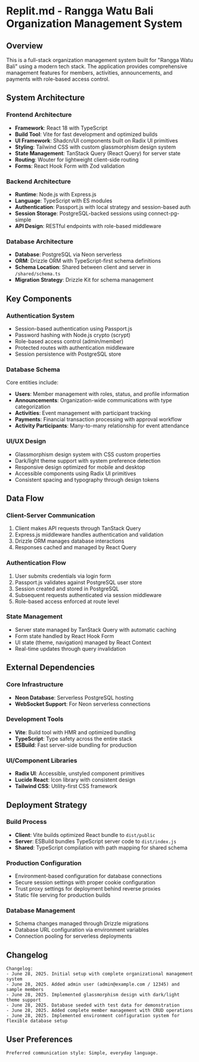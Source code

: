 # Replit.md - Rangga Watu Bali Organization Management System

## Overview

This is a full-stack organization management system built for "Rangga Watu Bali" using a modern tech stack. The application provides comprehensive management features for members, activities, announcements, and payments with role-based access control.

## System Architecture

### Frontend Architecture
- **Framework**: React 18 with TypeScript
- **Build Tool**: Vite for fast development and optimized builds
- **UI Framework**: Shadcn/UI components built on Radix UI primitives
- **Styling**: Tailwind CSS with custom glassmorphism design system
- **State Management**: TanStack Query (React Query) for server state
- **Routing**: Wouter for lightweight client-side routing
- **Forms**: React Hook Form with Zod validation

### Backend Architecture
- **Runtime**: Node.js with Express.js
- **Language**: TypeScript with ES modules
- **Authentication**: Passport.js with local strategy and session-based auth
- **Session Storage**: PostgreSQL-backed sessions using connect-pg-simple
- **API Design**: RESTful endpoints with role-based middleware

### Database Architecture
- **Database**: PostgreSQL via Neon serverless
- **ORM**: Drizzle ORM with TypeScript-first schema definitions
- **Schema Location**: Shared between client and server in `/shared/schema.ts`
- **Migration Strategy**: Drizzle Kit for schema management

## Key Components

### Authentication System
- Session-based authentication using Passport.js
- Password hashing with Node.js crypto (scrypt)
- Role-based access control (admin/member)
- Protected routes with authentication middleware
- Session persistence with PostgreSQL store

### Database Schema
Core entities include:
- **Users**: Member management with roles, status, and profile information
- **Announcements**: Organization-wide communications with type categorization
- **Activities**: Event management with participant tracking
- **Payments**: Financial transaction processing with approval workflow
- **Activity Participants**: Many-to-many relationship for event attendance

### UI/UX Design
- Glassmorphism design system with CSS custom properties
- Dark/light theme support with system preference detection
- Responsive design optimized for mobile and desktop
- Accessible components using Radix UI primitives
- Consistent spacing and typography through design tokens

## Data Flow

### Client-Server Communication
1. Client makes API requests through TanStack Query
2. Express.js middleware handles authentication and validation
3. Drizzle ORM manages database interactions
4. Responses cached and managed by React Query

### Authentication Flow
1. User submits credentials via login form
2. Passport.js validates against PostgreSQL user store
3. Session created and stored in PostgreSQL
4. Subsequent requests authenticated via session middleware
5. Role-based access enforced at route level

### State Management
- Server state managed by TanStack Query with automatic caching
- Form state handled by React Hook Form
- UI state (theme, navigation) managed by React Context
- Real-time updates through query invalidation

## External Dependencies

### Core Infrastructure
- **Neon Database**: Serverless PostgreSQL hosting
- **WebSocket Support**: For Neon serverless connections

### Development Tools
- **Vite**: Build tool with HMR and optimized bundling
- **TypeScript**: Type safety across the entire stack
- **ESBuild**: Fast server-side bundling for production

### UI/Component Libraries
- **Radix UI**: Accessible, unstyled component primitives
- **Lucide React**: Icon library with consistent design
- **Tailwind CSS**: Utility-first CSS framework

## Deployment Strategy

### Build Process
- **Client**: Vite builds optimized React bundle to `dist/public`
- **Server**: ESBuild bundles TypeScript server code to `dist/index.js`
- **Shared**: TypeScript compilation with path mapping for shared schema

### Production Configuration
- Environment-based configuration for database connections
- Secure session settings with proper cookie configuration
- Trust proxy settings for deployment behind reverse proxies
- Static file serving for production builds

### Database Management
- Schema changes managed through Drizzle migrations
- Database URL configuration via environment variables
- Connection pooling for serverless deployments

## Changelog

```
Changelog:
- June 28, 2025. Initial setup with complete organizational management system
- June 28, 2025. Added admin user (admin@example.com / 12345) and sample members
- June 28, 2025. Implemented glassmorphism design with dark/light theme support
- June 28, 2025. Database seeded with test data for demonstration
- June 28, 2025. Added complete member management with CRUD operations
- June 28, 2025. Implemented environment configuration system for flexible database setup
```

## User Preferences

```
Preferred communication style: Simple, everyday language.
```